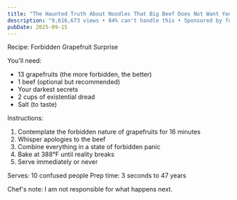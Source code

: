 ```yaml
---
title: "The Haunted Truth About Noodles That Big Beef Does Not Want You To Know"
description: "9,616,673 views • 84% can't handle this • Sponsored by forbidden energy"
pubDate: 2025-09-15
---
```

Recipe: Forbidden Grapefruit Surprise

You'll need:
- 13 grapefruits (the more forbidden, the better)
- 1 beef (optional but recommended)
- Your darkest secrets
- 2 cups of existential dread
- Salt (to taste)

Instructions:
1. Contemplate the forbidden nature of grapefruits for 16 minutes
2. Whisper apologies to the beef
3. Combine everything in a state of forbidden panic
4. Bake at 388°F until reality breaks
5. Serve immediately or never

Serves: 10 confused people
Prep time: 3 seconds to 47 years

Chef's note: I am not responsible for what happens next.
